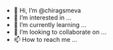 - 👋 Hi, I’m @chiragsmeva
- 👀 I’m interested in ...
- 🌱 I’m currently learning ...
- 💞️ I’m looking to collaborate on ...
- 📫 How to reach me ...

<!---
chiragsmeva/chiragsmeva is a ✨ special ✨ repository because its `README.md` (this file) appears on your GitHub profile.
You can click the Preview link to take a look at your changes.
--->
